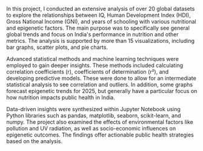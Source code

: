In this project, I conducted an extensive analysis of over 20 global datasets to explore the relationships between IQ, Human Development Index (HDI), Gross National Income (GNI), and years of schooling with various nutritional and epigenetic factors. The main purpose was to specifically see general global trends and focus on India's performance in nutrition and other metrics. The analysis is supported by more than 15 visualizations, including bar graphs, scatter plots, and pie charts.

Advanced statistical methods and machine learning techniques were employed to gain deeper insights. These methods included calculating correlation coefficients (r), coefficients of determination (r²), and developing predictive models. These were done to allow for an intermediate statistical analysis to see correlation and outliers. In addition, some graphs forecast epigenetic trends for 2025, but generally have a particular focus on how nutrition impacts public health in India.

Data-driven insights were synthesized within Jupyter Notebook using Python libraries such as pandas, matplotlib, seaborn, scikit-learn, and numpy. The project also examined the effects of environmental factors like pollution and UV radiation, as well as socio-economic influences on epigenetic outcomes. The findings offer actionable public health strategies based on the analysis.

